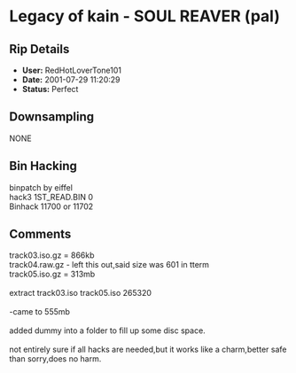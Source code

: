 # Legacy of kain - SOUL REAVER (pal)

## Rip Details

- **User:** RedHotLoverTone101
- **Date:** 2001-07-29 11:20:29
- **Status:** Perfect

## Downsampling

NONE

## Bin Hacking

binpatch by eiffel<br />hack3 1ST_READ.BIN 0<br />Binhack 11700 or 11702

## Comments

track03.iso.gz = 866kb<br />track04.raw.gz - left this out,said size was 601 in tterm<br />track05.iso.gz = 313mb<br /><br />extract track03.iso track05.iso 265320<br /><br />-came to 555mb<br /><br />added dummy into a folder to fill up some disc space.<br /><br />not entirely sure if all hacks are needed,but it works like a charm,better safe than sorry,does no harm.

